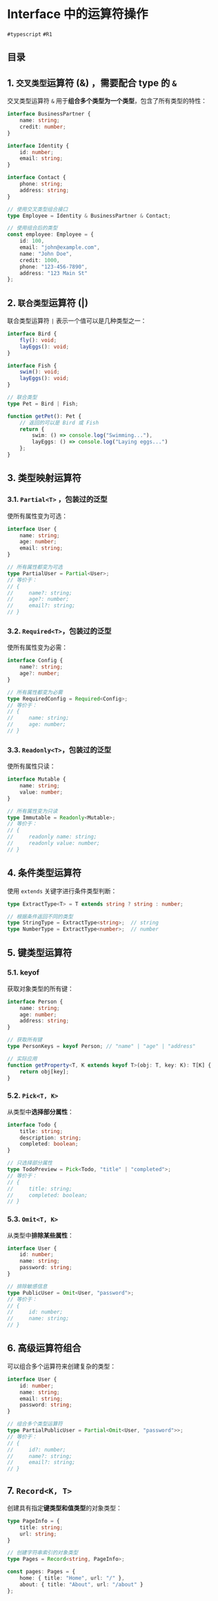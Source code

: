 
# Interface 中的运算符操作

`#typescript` `#R1` 


## 目录
<!-- toc -->
 ## 1. `交叉类型`运算符 (&) ，需要配合 type 的 `&` 

交叉类型运算符 `&` 用于**组合多个类型为一个类型**，包含了所有类型的特性：

```typescript hl:17
interface BusinessPartner {
    name: string;
    credit: number;
}

interface Identity {
    id: number;
    email: string;
}

interface Contact {
    phone: string;
    address: string;
}

// 使用交叉类型组合接口
type Employee = Identity & BusinessPartner & Contact;

// 使用组合后的类型
const employee: Employee = {
    id: 100,
    email: "john@example.com",
    name: "John Doe",
    credit: 1000,
    phone: "123-456-7890",
    address: "123 Main St"
};
```

## 2. `联合类型`运算符 (|)

联合类型运算符 `|` 表示一个值可以是几种类型之一：

```typescript
interface Bird {
    fly(): void;
    layEggs(): void;
}

interface Fish {
    swim(): void;
    layEggs(): void;
}

// 联合类型
type Pet = Bird | Fish;

function getPet(): Pet {
    // 返回的可以是 Bird 或 Fish
    return {
        swim: () => console.log("Swimming..."),
        layEggs: () => console.log("Laying eggs...")
    };
}
```

## 3. 类型映射运算符

### 3.1. `Partial<T>` ，包装过的泛型

使所有属性变为可选：

```typescript
interface User {
    name: string;
    age: number;
    email: string;
}

// 所有属性都变为可选
type PartialUser = Partial<User>;
// 等价于：
// {
//     name?: string;
//     age?: number;
//     email?: string;
// }
```

### 3.2. `Required<T>`，包装过的泛型

使所有属性变为必需：

```typescript
interface Config {
    name?: string;
    age?: number;
}

// 所有属性都变为必需
type RequiredConfig = Required<Config>;
// 等价于：
// {
//     name: string;
//     age: number;
// }
```

### 3.3. `Readonly<T>`，包装过的泛型

使所有属性只读：

```typescript
interface Mutable {
    name: string;
    value: number;
}

// 所有属性变为只读
type Immutable = Readonly<Mutable>;
// 等价于：
// {
//     readonly name: string;
//     readonly value: number;
// }
```

## 4. 条件类型运算符

使用 `extends` 关键字进行条件类型判断：

```typescript
type ExtractType<T> = T extends string ? string : number;

// 根据条件返回不同的类型
type StringType = ExtractType<string>;  // string
type NumberType = ExtractType<number>;  // number
```

## 5. 键类型运算符

### 5.1. keyof

获取对象类型的所有键：

```typescript
interface Person {
    name: string;
    age: number;
    address: string;
}

// 获取所有键
type PersonKeys = keyof Person; // "name" | "age" | "address"

// 实际应用
function getProperty<T, K extends keyof T>(obj: T, key: K): T[K] {
    return obj[key];
}
```

### 5.2. `Pick<T, K>`

从类型中**选择部分属性**：

```typescript
interface Todo {
    title: string;
    description: string;
    completed: boolean;
}

// 只选择部分属性
type TodoPreview = Pick<Todo, "title" | "completed">;
// 等价于：
// {
//     title: string;
//     completed: boolean;
// }
```

### 5.3. `Omit<T, K>`

从类型中**排除某些属性**：

```typescript
interface User {
    id: number;
    name: string;
    password: string;
}

// 排除敏感信息
type PublicUser = Omit<User, "password">;
// 等价于：
// {
//     id: number;
//     name: string;
// }
```

## 6. 高级运算符组合

可以组合多个运算符来创建复杂的类型：

```typescript
interface User {
    id: number;
    name: string;
    email: string;
    password: string;
}

// 组合多个类型运算符
type PartialPublicUser = Partial<Omit<User, "password">>;
// 等价于：
// {
//     id?: number;
//     name?: string;
//     email?: string;
// }
```

## 7. `Record<K, T>`

创建具有指定**键类型和值类型**的对象类型：

```typescript
type PageInfo = {
    title: string;
    url: string;
}

// 创建字符串索引的对象类型
type Pages = Record<string, PageInfo>;

const pages: Pages = {
    home: { title: "Home", url: "/" },
    about: { title: "About", url: "/about" }
};
```


